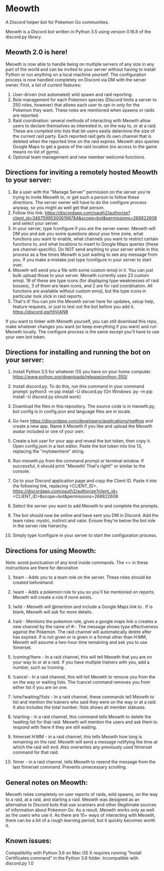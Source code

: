 # Meowth
A Discord helper bot for Pokemon Go communities.

Meowth is a Discord bot written in Python 3.5 using version 0.16.8 of the discord.py library.

## Meowth 2.0 is here! 

Meowth is now able to handle being on multiple servers of any size in any part of the world and can be invited to your server without having to install Python or run anything on a local machine yourself. The configuration process is now handled completely on Discord via DM with the server owner. First, a list of current features:

1. User-driven (not automated) wild spawn and raid reporting.
2. Role management for each Pokemon species (Discord limits a server to 250 roles, however) that allows each user to opt-in only for the Pokemon they want. These roles are mentioned when spawns or raids are reported.
3. Raid coordination: several methods of interacting with Meowth allow users to declare themselves as interested in, on the way to, or at a raid. These are compiled into lists that let users easily determine the size of the current raid party. Each reported raid gets its own channel that is deleted when the reported time on the raid expires. Meowth also queries Google Maps to get a guess of the raid location (no access to the game means no list of gyms).
4. Optional team management and new member welcome functions.

## Directions for inviting a remotely hosted Meowth to your server:
1. Be a user with the "Manage Server" permission on the server you're trying to invite Meowth to, or get such a person to follow these directions. The server owner will have to do the configure process anyway, so you might as well get that person.
2. Follow this link: https://discordapp.com/oauth2/authorize?client_id=346759953006198784&scope=bot&permissions=268822608 and select your server.
3. In your server, type !configure if you are the server owner. Meowth will DM you and ask you some questions about your time zone, what functions you want to enable, what channels you want to restrict certain functions to, and what locations to insert to Google Maps queries (these are channel-specific). Do NOT send anything to your server while in this process as a few times Meowth is just waiting to see any message from you. If you make a mistake just type !configure in your server to start over.
4. Meowth will send you a file with some custom emoji in it. You can just bulk upload those to your server. Meowth currently uses 23 custom emoji. 18 of these are type icons (for displaying type weaknesses of raid bosses), 3 of them are team icons, and 2 are for raid coordination. All functions are available without custom emoji, but the type icons in particular look slick in raid reports.
5. That's it! You can join the Meowth server here for updates, setup help, feature requests, or just to test out the bot before you add it. https://discord.gg/hhVjAN8 

If you want to tinker with Meowth yourself, you can still download this repo, make whatever changes you want (or keep everything if you want) and run Meowth locally. The configure process is the same except you'll have to use your own bot token.

## Directions for installing and running the bot on your server:

1. Install Python 3.5 for whatever OS you have on your home computer. https://www.python.org/downloads/release/python-350/

2. Install discord.py. To do this, run this command in your command prompt: python3 -m pip install -U discord.py
(On Windows: py -m pip install -U discord.py should work)

3. Download the files in this repository. The source code is in meowth.py, bot config is in config.json and language files are in locale.

4. Go here https://discordapp.com/developers/applications/me#top and create a new app. Name it Meowth if you like and upload the 
Meowth avatar included or one of your own. 

5. Create a bot user for your app and reveal the bot token, then copy it. Open config.json in a text editor.  Paste the bot token into line 13, replacing the "mytokenhere" string.

6. Run meowth.py from the command prompt or terminal window. If successful, it should print "Meowth! That's right!" or similar to the 
console.

7. Go to your Discord application page and copy the Client ID. Paste it into the following link, replacing <CLIENT_ID>.
   https://discordapp.com/oauth2/authorize?client_id=<CLIENT_ID>&scope=bot&permissions=268822608 

5. Select the server you want to add Meowth to and complete the prompts.

9. The bot should now be online and have sent you DM in Discord. Add the team roles: mystic, instinct and valor. Ensure they're below the bot role in the server role hierarchy. 

10. Simply type !configure in your server to start the configuration process.

## Directions for using Meowth:
Note: avoid punctuation of any kind inside commands. The <> in these instructions are there for decoration

1. !team <teamname> - Adds you to a team role on the server. These roles should be created beforehand.

2. !want <pokemonname> - Adds a pokemon role to you so you'll be mentioned on reports. Meowth will create a role if none exists.

3. !wild <pokemonname> <location> - Meowth will @mention <pokemonname> and include a Google Maps link to <location>. If <location> is blank, Meowth will ask for more details.

4. !raid <pokemonname> <location> <time remaining> - Mentions the pokemon role, gives a google maps link o creates a new channel by the name of
#<pokemonname>-<location>. The message shows type effectiveness against the Pokemon. The raid channel will automatically delete after <time remaining> has expired. If <time remaining> is not given or is given in a format other than H:MM, Meowth will assume a two-hour time remaining and ask you to use !timerset.

5. !coming/!here - In a raid channel, this will tell Meowth that you are on your way to or at a raid. If you have multiple trainers with you, add a number, such as !coming <number>.

6. !cancel - In a raid channel, this will tell Meowth to remove you from the on the way or waiting lists. The !cancel command removes you from either list if you are on one.

7. !otw/!waiting/!lists - In a raid channel, these commands tell Meowth to list and mention the trainers who said they were on the way
or at a raid. It also includes the total number. !lists shows all member statuses.

8. !starting - in a raid channel, this command tells Meowth to delete the !waiting list for that raid. Meowth will mention the
users and ask them to respond with !here if they are still waiting.

9. !timerset H:MM - in a raid channel, this tells Meowth how long is remaining on the raid. Meowth will send a message notifying
the time at which the raid will end. Also overwrites any previously used !timerset command for that raid.

10. !timer - in a raid channel, tells Meowth to resend the message from the last !timerset command. Prevents unnecessary
scrolling.


## General notes on Meowth:

Meowth relies completely on user reports of raids, wild spawns, on the way to a raid, at a raid, and starting a raid. Meowth
was designed as an alternative to Discord bots that use scanners and other illegitimate sources of information about Pokemon Go.
As a result, Meowth works only as well as the users who use it. As there are 10+ ways of interacting with Meowth, there
can be a bit of a rough learning period, but it quickly becomes worth it.

## Known issues:

Compatibility with Python 3.6 on Mac OS X requires running "Install Certificates.command" in the Python 3.6 folder. Incompatible with discord.py 1.0



